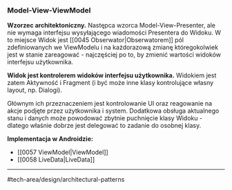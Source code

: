 ### Model-View-ViewModel
**Wzorzec architektoniczny.** Następca wzorca Model-View-Presenter, ale nie wymaga interfejsu wysyłającego wiadomości Presentera do Widoku. W to miejsce Widok jest [[0045 Obserwator|Obserwatorem]] pól zdefiniowanych we ViewModelu i na każdorazową zmianę któregokolwiek jest w stanie zareagować - najczęściej po to, by zmienić wartości widoków interfejsu użytkownika.

**Widok jest kontrolerem widoków interfejsu użytkownika.**
Widokiem jest zatem Aktywność i Fragment (i być może inne klasy kontrolujące własny layout, np. Dialogi).

Głównym ich przeznaczeniem jest kontrolowanie UI oraz reagowanie na akcje podjęte przez użytkownika i system. Dodatkowa obsługa aktualnego stanu i danych może powodować zbytnie puchnięcie klasy Widoku - dlatego właśnie dobrze jest delegować to zadanie do osobnej klasy.
	
**Implementacja w Androidzie:** 
- [[0057 ViewModel|ViewModel]]
- [[0058 LiveData|LiveData]]

---
#tech-area/design/architectural-patterns
